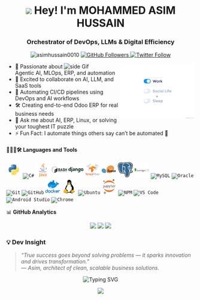  <h1 align="center"><img src="https://https://github.com/asimhussain0010/asimhussain0010/blob/master/assets/Hi.gif" width="29px"> Hey! I'm MOHAMMED ASIM HUSSAIN</h1>
<h3 align="center">Orchestrator of DevOps, LLMs & Digital Efficiency</h3>
  <p align="center">
  <img src="https://komarev.com/ghpvc/?username=asimhussain0010&label=Profile%20views&color=0e75b6&style=flat" alt="asimhussain0010" />  
  <a href="https://github.com/asimhussain0010?tab=followers">
    <img src="https://img.shields.io/github/followers/asimhussain0010?label=Follow&style=social&color=blue" alt="GitHub Followers">
  </a>
  <a href="https://twitter.com/mrasimhussain">
    <img src="https://img.shields.io/twitter/follow/mrasimhussain?style=social" alt="Twitter Follow">
  </a>
</p>
  
<img src="https://github.com/asimhussain0010/asimhussain0010/blob/master/assets/life_balance.gif" alt="side Image" align="right" width="200" height="auto" />
<a href="https://ko-fi.com/sciencepal"> 
<img src="https://https://github.com/asimhussain0010/asimhussain0010/blob/master/assets/giphy%20(1).gif" alt="side Gif" align="right" width="150" height="auto"/> </a>
  
  - 🎯 Passionate about Agentic AI, MLOps, ERP, and automation
  - 🤝 Excited to collaborate on AI, LLM, and SaaS tools
  - 🔁 Automating CI/CD pipelines using DevOps and AI workflows
  - 🛠 Creating end-to-end Odoo ERP for real business needs
  - 💬 Ask me about AI, ERP, Linux, or solving your toughest IT puzzle
  - ⚡ Fun Fact: I automate things others say can’t be automated 🚀


  #### 👨🏻‍💻🛠️ Languages and Tools <br />

<code><img height="40" alt="Python" src="https://raw.githubusercontent.com/github/explore/main/topics/python/python.png"></code>
<code><img height="40" alt="C#" src="https://cdn.jsdelivr.net/gh/devicons/devicon/icons/csharp/csharp-original.svg"></code>
<code><img height="40" alt="Java" src="https://raw.githubusercontent.com/github/explore/main/topics/java/java.png"></code>
<code><img height="40" alt="Bash" src="https://raw.githubusercontent.com/github/explore/main/topics/bash/bash.png"></code>
<code><img height="40" alt="Django" src="https://raw.githubusercontent.com/github/explore/main/topics/django/django.png"></code>
<code><img height="40" alt="TensorFlow" src="https://raw.githubusercontent.com/github/explore/main/topics/tensorflow/tensorflow.png"></code>
<code><img height="40" alt="Scikit-Learn" src="https://raw.githubusercontent.com/github/explore/main/topics/scikit-learn/scikit-learn.png"></code>
<code><img height="40" alt="PostgreSQL" src="https://raw.githubusercontent.com/github/explore/main/topics/postgresql/postgresql.png"></code>
<code><img height="40" alt="MongoDB" src="https://raw.githubusercontent.com/github/explore/main/topics/mongodb/mongodb.png"></code>
<code><img height="40" alt="MySQL" src="https://cdn.jsdelivr.net/gh/devicons/devicon/icons/mysql/mysql-original.svg"></code>
<code><img height="40" alt="Oracle" src="https://cdn.jsdelivr.net/gh/devicons/devicon/icons/oracle/oracle-original.svg"></code>
<code><img height="40" alt="Git" src="https://cdn.jsdelivr.net/gh/devicons/devicon/icons/git/git-original.svg"></code>
<code><img height="40" alt="GitHub" src="https://cdn.jsdelivr.net/gh/devicons/devicon/icons/github/github-original.svg"></code>
<code><img height="40" alt="Docker" src="https://raw.githubusercontent.com/github/explore/main/topics/docker/docker.png"></code>
<code><img height="40" alt="Linux" src="https://raw.githubusercontent.com/github/explore/main/topics/linux/linux.png"></code>
<code><img height="40" alt="Ubuntu" src="https://cdn.jsdelivr.net/gh/devicons/devicon/icons/ubuntu/ubuntu-plain-wordmark.svg"></code>
<code><img height="40" alt="Jupyter" src="https://raw.githubusercontent.com/github/explore/main/topics/jupyter-notebook/jupyter-notebook.png"></code>
<code><img height="40" alt="NPM" src="https://cdn.jsdelivr.net/gh/devicons/devicon/icons/npm/npm-original-wordmark.svg"></code>
<code><img height="40" alt="VS Code" src="https://cdn.jsdelivr.net/gh/devicons/devicon/icons/vscode/vscode-original.svg"></code>
<code><img height="40" alt="Android Studio" src="https://cdn.jsdelivr.net/gh/devicons/devicon/icons/androidstudio/androidstudio-original.svg"></code>
<code><img height="40" alt="Chrome" src="https://cdn.jsdelivr.net/gh/devicons/devicon/icons/chrome/chrome-original.svg"></code>


 📊 **GitHub Analytics**

<div align="center">
  <img src="https://github-readme-stats.vercel.app/api?username=asimhussain0010&show_icons=true&count_private=true&theme=radical&hide_border=true&bg_color=0D1117&title_color=58A6FF&icon_color=58A6FF&text_color=8B949E" height="180" />
  <img src="https://github-readme-stats.vercel.app/api/top-langs/?username=asimhussain0010&layout=compact&theme=radical&hide_border=true&bg_color=0D1117&title_color=58A6FF&text_color=8B949E" height="180" />
  <img src="https://streak-stats.demolab.com?user=asimhussain0010&theme=radical&hide_border=true&date_format=j%20M%5B%20Y%5D&background=0D1117&ring=58A6FF&fire=58A6FF&currStreakLabel=8B949E" height="180" />
</div>

### 💡 Dev Insight
> *“True success goes beyond solving problems — it sparks innovation and drives transformation.”*  
> — *Asim, architect of clean, scalable business solutions.*

<p align="center">
  <img src="https://readme-typing-svg.herokuapp.com?font=JetBrains+Mono&pause=1000&color=58A6FF&center=true&vCenter=true&width=650&lines=👋+Appreciate+your+visit+!;💡+Building+smart+solutions+daily...;🚀+Creating+with+passion+and+purpose!;🧠+Transforming+ideas+into+real-world+impact+since+2019." alt="Typing SVG" />
</p>

<p align="center">
  <img src="https://capsule-render.vercel.app/api?type=waving&color=0:0f2027,100:2c5364&height=100&section=footer&text=Let's%20Connect%20%7C%20Keep%20Learning%20%7C%20Stay%20Curious%20🚀&fontColor=ffffff&fontSize=22&animation=twinkling" />
</p>

